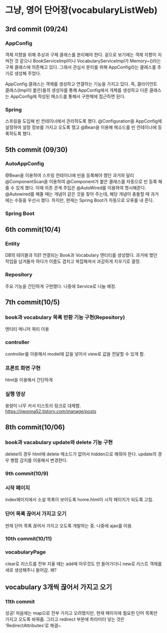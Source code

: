# 그냥, 영어 단어장(vocabularyListWeb)
## 3rd commit (09/24)
### AppConfig
객체 지향을 위해 추상과 구체 클래스를 분리해야 한다. 겉으로 보기에는 객체 지향이 지켜진 것 같으나 BookServiceImpl이나 VocabularyServiceImpl가 Memory~()라는 구체 클래스에 의존해고 있다. 그래서 관심사 분리를 위해 AppConfig라는 클래스를 추가로 생성해 주었다.

AppConfig 클래스는 객체를 생성하고 연결하는 기능을 가지고 있다. 즉, 클라이언트 클래스(Impl이 붙은)들의 생성자를 통해 AppConfig에서 개체를 생성하고 다른 클래스는 AppConfig에 작성된 메소드를 통해서 구현체에 접근하면 된다.

### Spring
스프링을 도입해 빈 컨테이너에서 관리하도록 했다. @Configuration을 AppConfig에 설정하여 설정 정보를 가지고 오도록 했고 @Bean을 이용해 메소드를 빈 컨테이너에 등록하도록 했다.
## 5th commit (09/30)
### AutoAppConfig
@Bean을 이용하여 스프링 컨테이너에 빈을 등록해야 했던 과거와 달리 @ComponentScan을 이용하여 @Component가 붙은 클래스를 자동으로 빈 등록 해줄 수 있게 했다. 이때 의존 관계 주입은 @AutoWired를 이용하여 명시해준다. @Autowired를 해줄 때는 개념이 같은 것을 찾아 주는데, 해당 개념이 충돌할 때 과거에는 수동을 우선시 했다. 하지만, 현재는 Spring Boot가 자동으로 오류를 내 준다. 

### Spring Boot
## 6th commit(10/4)
### Entity
DB의 테이블과 1대1 연결되는 Book과 Vocabulary 엔티티를 생성했다. 과거에 했던 작업을 남겨둘까 하다가 이름도 겹치고 복잡해져서 과감하게 지우기로 결정.
### Repository
주요 기능을 간단하게 구현했다. 나중에 Service로 나눌 예정.

## 7th commit(10/5)
### book과 vocabulary 목록 반환 기능 구현(Repository)
엔티티 메니저 쿼리 이용
### controller
controller를 이용해서 model에 값을 넣어서 view로 값을 전달할 수 있게 함.
### 프론트 화면 구현
html을 이용해서 간단하게
### 실행 영상
용량이 너무 커서 티스토리 링크로 대체함.
https://jiwonna52.tistory.com/manage/posts

## 8th commit(10/06)
### book과 vacabulary update와 delete 기능 구현
delete의 경우 html에 delete 메소드가 없어서 hidden으로 해줘야 한다.
update의 경우 병합 감지를 이용해서 변경한다.

### 9th commit(10/9)
### 시작 페이지
index페이지에서 소설 목록이 보이도록 home.html이 시작 페이지가 되도록 고침.
### 단어 목록 끊어서 가지고 오기
현재 단어 목록 끊어서 가지고 오도록 개발하는 중. 나중에 ajax를 이용.

### 10th commit(10/11)
### vocabularyPage
clear로 리스트를 전부 지울 때는 add에 아무것도 안 들어가더니 new로 리스트 객체를 새로 생성해주니 들어감. 왜?

## vocabulary 3개씩 끊어서 가지고 오기
### 11th commit
성공! 처음에는 map으로 전부 가지고 오려했지만, 현재 페이지에 필요한 단어 목록만 가지고 오도록 바꿔줌. 그리고 redirect 부분에 파라미터 넣는 것은 'RedirectAttributes'로 해결~
